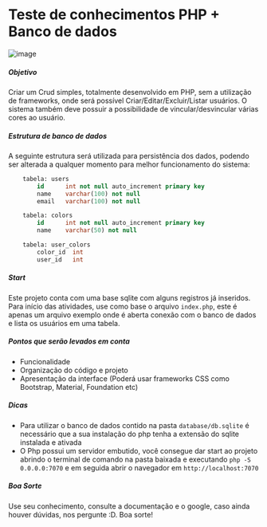 # Teste de conhecimentos PHP + Banco de dados

![image](https://github.com/kimcen/PHP-CRUD/assets/52336601/22ed73be-153c-48e3-bf35-8ee68cf5a625)


##### Objetivo
Criar um Crud simples, totalmente desenvolvido em PHP, sem a utilização de frameworks, onde será possível Criar/Editar/Excluir/Listar usuários. O sistema também deve possuir a possibilidade de vincular/desvincular várias cores ao usuário.


##### Estrutura de banco de dados
A seguinte estrutura será utilizada para persistência dos dados, podendo ser alterada a qualquer momento para melhor funcionamento do sistema:

```sql
    tabela: users
        id      int not null auto_increment primary key
        name    varchar(100) not null
        email   varchar(100) not null
```
```sql
    tabela: colors
        id      int not null auto_increment primary key
        name    varchar(50) not null
```
```sql
    tabela: user_colors
        color_id  int
        user_id   int
```

##### Start
Este projeto conta com uma base sqlite com alguns registros já inseridos. Para início das atividades, use como base o arquivo `index.php`, este é apenas um arquivo exemplo onde é aberta conexão com o banco de dados e lista os usuários em uma tabela.

##### Pontos que serão levados em conta
- Funcionalidade
- Organização do código e projeto
- Apresentação da interface (Poderá usar frameworks CSS como Bootstrap, Material, Foundation etc)

##### Dicas
- Para utilizar o banco de dados contido na pasta `database/db.sqlite` é necessário que a sua instalação do php tenha a extensão do sqlite instalada e ativada
- O Php possui um servidor embutido, você consegue dar start ao projeto abrindo o terminal de comando na pasta baixada e executando `php -S 0.0.0.0:7070` e em seguida abrir o navegador em `http://localhost:7070`

##### Boa Sorte
Use seu conhecimento, consulte a documentação e o google, caso ainda houver dúvidas, nos pergunte :D. Boa sorte!
